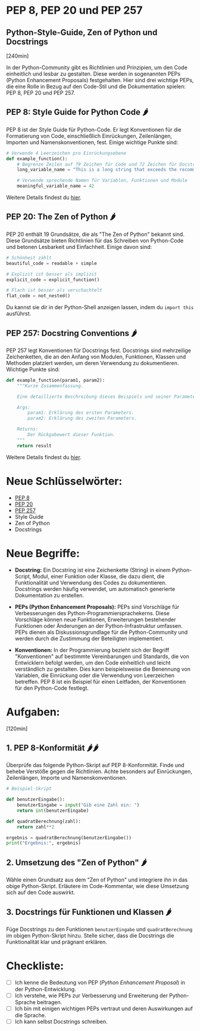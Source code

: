 # PEP 8, PEP 20 und PEP 257
## Python-Style-Guide, Zen of Python und Docstrings
[240min]

In der Python-Community gibt es Richtlinien und Prinzipien, um den Code einheitlich und lesbar zu gestalten. Diese werden in sogenannten PEPs (Python Enhancement Proposals) festgehalten. Hier sind drei wichtige PEPs, die eine Rolle in Bezug auf den Code-Stil und die Dokumentation spielen: PEP 8, PEP 20 und PEP 257.

## PEP 8: Style Guide for Python Code 🌶️

PEP 8 ist der Style Guide für Python-Code. Er legt Konventionen für die Formatierung von Code, einschließlich Einrückungen, Zeilenlängen, Importen und Namenskonventionen, fest. Einige wichtige Punkte sind:

```python
# Verwende 4 Leerzeichen pro Einrückungsebene
def example_function():
    # Begrenze Zeilen auf 79 Zeichen für Code und 72 Zeichen für Docstrings
    long_variable_name = "This is a long string that exceeds the recommended line length"

    # Verwende sprechende Namen für Variablen, Funktionen und Module
    meaningful_variable_name = 42
```

Weitere Details findest du [hier](https://www.python.org/dev/peps/pep-0008/).

## PEP 20: The Zen of Python 🌶️

PEP 20 enthält 19 Grundsätze, die als "The Zen of Python" bekannt sind. Diese Grundsätze bieten Richtlinien für das Schreiben von Python-Code und betonen Lesbarkeit und Einfachheit. Einige davon sind:

```python
# Schönheit zählt
beautiful_code = readable + simple

# Explizit ist besser als implizit
explicit_code = explicit_function()

# Flach ist besser als verschachtelt
flat_code = not_nested()
```

Du kannst sie dir in der Python-Shell anzeigen lassen, indem du `import this` ausführst.

## PEP 257: Docstring Conventions 🌶️

PEP 257 legt Konventionen für Docstrings fest. Docstrings sind mehrzeilige Zeichenketten, die an den Anfang von Modulen, Funktionen, Klassen und Methoden platziert werden, um deren Verwendung zu dokumentieren. Wichtige Punkte sind:

```python
def example_function(param1, param2):
    """Kurze Zusammenfassung.

    Eine detaillierte Beschreibung dieses Beispiels und seiner Parameter.

    Args:
        param1: Erklärung des ersten Parameters.
        param2: Erklärung des zweiten Parameters.

    Returns:
        Der Rückgabewert dieser Funktion.
    """
    return result
```

Weitere Details findest du [hier](https://www.python.org/dev/peps/pep-0257/).

# Neue Schlüsselwörter:

- [PEP 8](https://www.python.org/dev/peps/pep-0008/)
- [PEP 20](https://www.python.org/dev/peps/pep-0020/)
- [PEP 257](https://www.python.org/dev/peps/pep-0257/)
- Style Guide
- Zen of Python
- Docstrings

# Neue Begriffe:

- **Docstring:** Ein Docstring ist eine Zeichenkette (String) in einem Python-Script, Modul, einer Funktion oder Klasse, die dazu dient, die Funktionalität und Verwendung des Codes zu dokumentieren. Docstrings werden häufig verwendet, um automatisch generierte Dokumentation zu erstellen.

- **PEPs (Python Enhancement Proposals):** PEPs sind Vorschläge für Verbesserungen des Python-Programmiersprachekerns. Diese Vorschläge können neue Funktionen, Erweiterungen bestehender Funktionen oder Änderungen an der Python-Infrastruktur umfassen. PEPs dienen als Diskussionsgrundlage für die Python-Community und werden durch die Zustimmung der Beteiligten implementiert.

- **Konventionen:** In der Programmierung bezieht sich der Begriff "Konventionen" auf bestimmte Vereinbarungen und Standards, die von Entwicklern befolgt werden, um den Code einheitlich und leicht verständlich zu gestalten. Dies kann beispielsweise die Benennung von Variablen, die Einrückung oder die Verwendung von Leerzeichen betreffen. PEP 8 ist ein Beispiel für einen Leitfaden, der Konventionen für den Python-Code festlegt.

# Aufgaben:
[120min]

## 1. **PEP 8-Konformität 🌶️🌶️**
   
Überprüfe das folgende Python-Skript auf PEP 8-Konformität. Finde und behebe Verstöße gegen die Richtlinien. Achte besonders auf Einrückungen, Zeilenlängen, Importe und Namenskonventionen.

```python
# Beispiel-Skript

def benutzerEingabe():
    benutzerEingabe = input("Gib eine Zahl ein: ")
    return int(benutzerEingabe)

def quadratBerechnung(zahl):
    return zahl**2

ergebnis = quadratBerechnung(benutzerEingabe())
print("Ergebnis:", ergebnis)
```

## 2. **Umsetzung des "Zen of Python" 🌶️**
   
Wähle einen Grundsatz aus dem "Zen of Python" und integriere ihn in das obige Python-Skript. Erläutere im Code-Kommentar, wie diese Umsetzung sich auf den Code auswirkt.

## 3. **Docstrings für Funktionen und Klassen 🌶️**

Füge Docstrings zu den Funktionen `benutzerEingabe` und `quadratBerechnung` im obigen Python-Skript hinzu. Stelle sicher, dass die Docstrings die Funktionalität klar und prägnant erklären.


# Checkliste:

- [ ] Ich kenne die Bedeutung von PEP (_Python Enhancement Proposal_) in der Python-Entwicklung.
- [ ] Ich verstehe, wie PEPs zur Verbesserung und Erweiterung der Python-Sprache beitragen.
- [ ] Ich bin mit einigen wichtigen PEPs vertraut und deren Auswirkungen auf die Sprache.
- [ ] Ich kann selbst Docstrings schreiben.